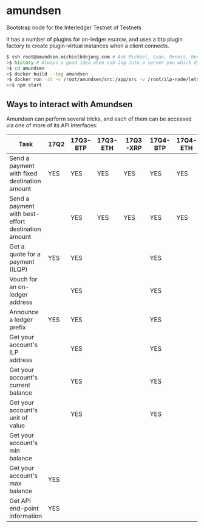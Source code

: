 # amundsen
Bootstrap node for the Interledger Testnet of Testnets

It has a number of plugins for on-ledger escrow, and uses a btp plugin factory to create
plugin-virtual instances when a client connects.

```sh
$ ssh root@amundsen.michielbdejong.com # Ask Michiel, Evan, Dennis, Ben, or Stefan for access in https://gitter.im/interledger/testnet-of-testnets
>$ history # Always a good idea when ssh-ing into a server you which didn't configure yourself! :)
>$ cd amundsen
>$ docker build --tag amundsen .
>$ docker run -it -v /root/amundsen/src:/app/src -v /root/ilp-node/letsencrypt:/root/letsencrypt --net=host amundsen /bin/bash
>>$ npm start
```

## Ways to interact with Amundsen

Amundsen can perform several tricks, and each of them can be accessed via one of more of its API interfaces:


Task                                                   | 17Q2 | 17Q3-BTP | 17Q3-ETH | 17Q3-XRP | 17Q4-BTP | 17Q4-ETH | 17Q4-XRP | 18Q1-BTP | 18Q1-HEAD | 18Q1-OER |
-------------------------------------------------------|------|----------|----------|----------|----------|----------|----------|----------|-----------|----------|
Send a payment with fixed destination amount           | YES  | YES      | YES      | YES      | YES      | YES      | YES      |          |           |          |
Send a payment with best-effort destination amount     |      | YES      | YES      | YES      | YES      | YES      | YES      | YES      | YES       | YES      |
Get a quote for a payment (ILQP)                       | YES  | YES      |          |          | YES      |          |          |          |           |          |
Vouch for an on-ledger address                         |      | YES      |          |          | YES      |          |          |          |           |          |
Announce a ledger prefix                               | YES  | YES      |          |          | YES      |          |          |          |           |          |
Get your account's ILP address                         |      | YES      |          |          | YES      |          |          | YES      | YES       | YES      |
Get your account's current balance                     |      | YES      |          |          | YES      |          |          | YES      | YES       | YES      |
Get your account's unit of value                       |      | YES      |          |          | YES      |          |          |          |           |          |
Get your account's min balance                         |      |          |          |          |          |          |          |          |           |          |
Get your account's max balance                         | YES  |          |          |          |          |          |          |          |           |          |
Get API end-point information                          | YES  |          |          |          |          |          |          |          |           |          |

